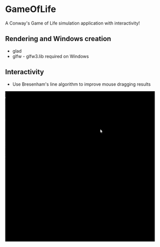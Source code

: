 # GameOfLife

A Conway's Game of Life simulation application with interactivity!

## Rendering and Windows creation

* glad
* glfw - glfw3.lib required on Windows

## Interactivity

* Use Bresenham's line algorithm to improve mouse dragging results

![Demo](./GOL.gif)
